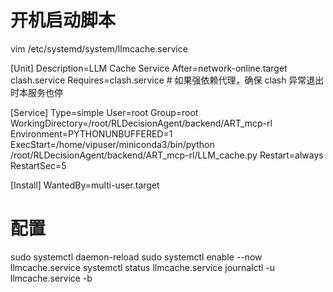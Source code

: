 # 开机启动脚本
vim /etc/systemd/system/llmcache.service

[Unit]
Description=LLM Cache Service
After=network-online.target clash.service
Requires=clash.service    # 如果强依赖代理，确保 clash 异常退出时本服务也停

[Service]
Type=simple
User=root
Group=root
WorkingDirectory=/root/RLDecisionAgent/backend/ART_mcp-rl
Environment=PYTHONUNBUFFERED=1
ExecStart=/home/vipuser/miniconda3/bin/python /root/RLDecisionAgent/backend/ART_mcp-rl/LLM_cache.py
Restart=always
RestartSec=5

[Install]
WantedBy=multi-user.target

# 配置
sudo systemctl daemon-reload
sudo systemctl enable --now llmcache.service
systemctl status llmcache.service
journalctl -u llmcache.service -b